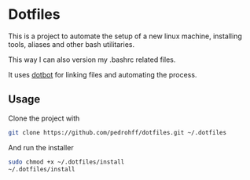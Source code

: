 # Dotfiles

This is a project to automate the setup of a new linux machine, installing tools, aliases and other bash utilitaries.

This way I can also version my .bashrc related files.

It uses [dotbot](https://github.com/anishathalye/dotbot) for linking files and automating the process.

## Usage

Clone the project with
```bash
git clone https://github.com/pedrohff/dotfiles.git ~/.dotfiles
```

And run the installer
```bash
sudo chmod +x ~/.dotfiles/install
~/.dotfiles/install
```